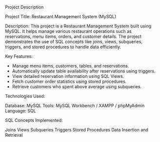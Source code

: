 Project Description

Project Title: Restaurant Management System (MySQL)

Description:
This project is a Restaurant Management System built using MySQL. It helps manage various restaurant operations such as reservations, menu items, orders, and customer details. The project demonstrates the use of SQL concepts like joins, views, subqueries, triggers, and stored procedures to handle data efficiently.

Key Features:
* Manage menu items, customers, tables, and reservations.
* Automatically update table availability after reservations using triggers.
* View detailed reservation information using SQL Views.
* Fetch customer order statistics using stored procedures.
* Retrieve customers who spent above average using subqueries.

Technologies Used:

Database: MySQL
Tools: MySQL Workbench / XAMPP / phpMyAdmin
Language: SQL

SQL Concepts Implemented:

Joins
Views
Subqueries
Triggers
Stored Procedures
Data Insertion and Retrieval
